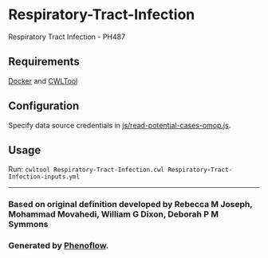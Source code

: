 # Respiratory-Tract-Infection

Respiratory Tract Infection - PH487

## Requirements

[Docker](https://docs.docker.com/install/) and [CWLTool](https://github.com/common-workflow-language/cwltool#install)

## Configuration

Specify data source credentials in [js/read-potential-cases-omop.js](js/read-potential-cases-omop.js).

## Usage

Run: `cwltool Respiratory-Tract-Infection.cwl Respiratory-Tract-Infection-inputs.yml`

***

### Based on original definition developed by Rebecca M Joseph, Mohammad Movahedi, William G Dixon, Deborah P M Symmons
### Generated by [Phenoflow](https://kclhi.org/phenoflow).
